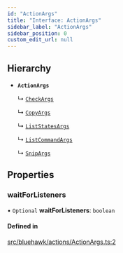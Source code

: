 ```yaml
---
id: "ActionArgs"
title: "Interface: ActionArgs"
sidebar_label: "ActionArgs"
sidebar_position: 0
custom_edit_url: null
---
```


## Hierarchy

- **`ActionArgs`**

  ↳ [`CheckArgs`](CheckArgs)

  ↳ [`CopyArgs`](CopyArgs)

  ↳ [`ListStatesArgs`](ListStatesArgs)

  ↳ [`ListCommandArgs`](ListCommandArgs)

  ↳ [`SnipArgs`](SnipArgs)

## Properties

### waitForListeners

• `Optional` **waitForListeners**: `boolean`

#### Defined in

[src/bluehawk/actions/ActionArgs.ts:2](https://github.com/mongodben/Bluehawk/blob/488980a/src/bluehawk/actions/ActionArgs.ts#L2)
